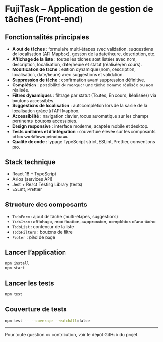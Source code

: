 # FujiTask – Application de gestion de tâches (Front-end)

## Fonctionnalités principales

- **Ajout de tâches** : formulaire multi-étapes avec validation, suggestions de localisation (API Mapbox), gestion de la date/heure, description, etc.
- **Affichage de la liste** : toutes les tâches sont listées avec nom, description, localisation, date/heure et statut (réalisée/en cours).
- **Modification de tâche** : édition dynamique (nom, description, localisation, date/heure) avec suggestions et validation.
- **Suppression de tâche** : confirmation avant suppression définitive.
- **Complétion** : possibilité de marquer une tâche comme réalisée ou non réalisée.
- **Filtres dynamiques** : filtrage par statut (Toutes, En cours, Réalisées) via boutons accessibles.
- **Suggestions de localisation** : autocomplétion lors de la saisie de la localisation grâce à l’API Mapbox.
- **Accessibilité** : navigation clavier, focus automatique sur les champs pertinents, boutons accessibles.
- **Design responsive** : interface moderne, adaptée mobile et desktop.
- **Tests unitaires et d’intégration** : couverture élevée sur les composants et les workflows principaux.
- **Qualité de code** : typage TypeScript strict, ESLint, Prettier, conventions pro.

## Stack technique
- React 18 + TypeScript
- Axios (services API)
- Jest + React Testing Library (tests)
- ESLint, Prettier

## Structure des composants
- `TodoForm` : ajout de tâche (multi-étapes, suggestions)
- `TodoItem` : affichage, modification, suppression, complétion d’une tâche
- `TodoList` : conteneur de la liste
- `TodoFilters` : boutons de filtre
- `Footer` : pied de page

## Lancer l’application
```sh
npm install
npm start
```

## Lancer les tests
```sh
npm test
```

## Couverture de tests
```sh
npm test -- --coverage --watchAll=false
```

---

Pour toute question ou contribution, voir le dépôt GitHub du projet.
